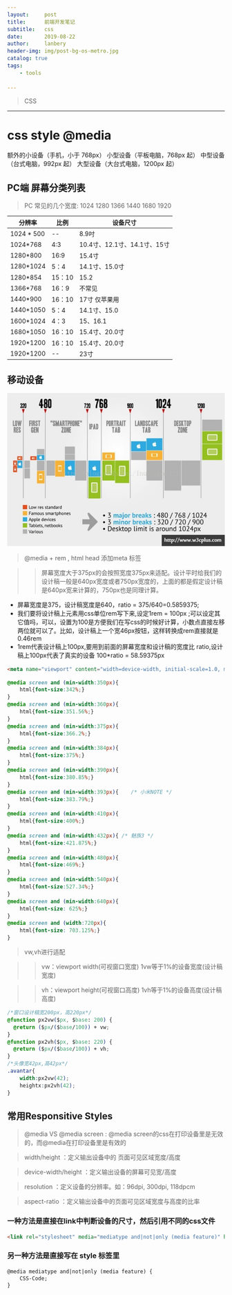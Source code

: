 ```yaml
---
layout:     post
title:      前端开发笔记
subtitle:   css
date:       2019-08-22
author:     lanbery
header-img: img/post-bg-os-metro.jpg
catalog: true
tags:
    - tools
    
---
```


> CSS

--------------
# css style @media

  额外的小设备（手机，小于 768px）
  小型设备（平板电脑，768px 起）
  中型设备（台式电脑，992px 起）
  大型设备（大台式电脑，1200px 起）

## PC端 屏幕分类列表

> PC 常见的几个宽度: 1024  1280  1366  1440  1680  1920

|  分辨率  |  比例  |  设备尺寸  |
| -- | -- | -- |
| 1024 * 500 | -- | 8.9吋|
| 1024*768  | 4:3 | 10.4寸、12.1寸、14.1寸、15寸 |
| 1280*800 | 16:9 | 15.4寸 |
| 1280*1024 | 5：4 |  14.1寸、15.0寸 |
| 1280*854 | 15：10 | 15.2  |
| 1366*768 | 16：9 | 不常见 |
| 1440*900 | 16：10 | 17寸 仅苹果用 |
| 1440*1050 | 5：4 | 14.1寸、15.0 |
| 1600*1024 | 4：3 | 15、16.1 |
|  1680*1050 | 16：10 | 15.4寸、20.0寸 |
| 1920*1200 |  16：10 | 15.4寸、20.0寸 |
| 1920*1200 | -- | 23寸 |

## 移动设备

<img src="/img/2019/mobile_view_sizes.jpg" />


> @media + rem , html head 添加meta 标签

>> 屏幕宽度大于375px的会按照宽度375px来适配。设计平时给我们的设计稿一般是640px宽度或者750px宽度的，上面的都是假定设计稿是640px宽来计算的，750px也是同理计算。

- 屏幕宽度是375，设计稿宽度是640，ratio = 375/640=0.5859375;
- 我们要将设计稿上元素用css单位rem写下来,设定1rem = 100px ;可以设定其它值吗，可以，设置为100是方便我们在写css的时候好计算，小数点直接左移两位就可以了。比如，设计稿上一个宽46px按钮，这样转换成rem直接就是0.46rem
- 1rem代表设计稿上100px,要用到前面的屏幕宽度和设计稿的宽度比 ratio,设计稿上100px代表了真实的设备 100*ratio = 58.59375px 


```html
<meta name="viewport" content="width=device-width, initial-scale=1.0, maximum-scale=1, minimum-scale=1">
```

```css
@media screen and (min-width:350px){
    html{font-size:342%;}
}
@media screen and (min-width:360px){
    html{font-size:351.56%;}
}
@media screen and (min-width:375px){
    html{font-size:366.2%;}
}
@media screen and (min-width:384px){
    html{font-size:375%;}
}
@media screen and (min-width:390px){
    html{font-size:380.85%;}
}
@media screen and (min-width:393px){    /* 小米NOTE */
    html{font-size:383.79%;}
}
@media screen and (min-width:410px){
    html{font-size:400%;}
}
@media screen and (min-width:432px){ /* 魅族3 */
    html{font-size:421.875%;}
}
@media screen and (min-width:480px){
    html{font-size:469%;}
}
@media screen and (min-width:540px){
    html{font-size:527.34%;}
}
@media screen and (min-width:640px){
    html{font-size: 625%;}
}
@media screen and (width:720px){
    html{font-size: 703.125%;}
}
```

> vw,vh进行适配

>> vw：viewport width(可视窗口宽度)  1vw等于1%的设备宽度(设计稿宽度)

>> vh：viewport height(可视窗口高度) 1vh等于1%的设备高度(设计稿高度) 

```css
/*窗口设计稿宽200px，高220px*/
@function px2vw($px, $base: 200) {
  @return ($px/($base/100)) + vw;
}
@function px2vh($px, $base: 220) {
  @return ($px/($base/100)) + vh;
}
/*头像宽42px,高42px*/
.avantar{
    width:px2vw(42);
    heightx:px2vh(42);
}
```


## 常用Responsitive Styles

> @media VS @media screen  : @media screen的css在打印设备里是无效的，而@media在打印设备里是有效的

> width/height ：定义输出设备中的 页面可见区域宽度/高度

> device-width/height  ：定义输出设备的屏幕可见宽/高度

> resolution ：定义设备的分辨率。如：96dpi, 300dpi, 118dpcm

> aspect-ratio ：定义输出设备中的页面可见区域宽度与高度的比率

### 一种方法是直接在link中判断设备的尺寸，然后引用不同的css文件

```html
<link rel="stylesheet" media="mediatype and|not|only (media feature)" href="mystylesheet.css">
```

### 另一种方法是直接写在 style 标签里

```style
@media mediatype and|not|only (media feature) {
    CSS-Code;
}
```

